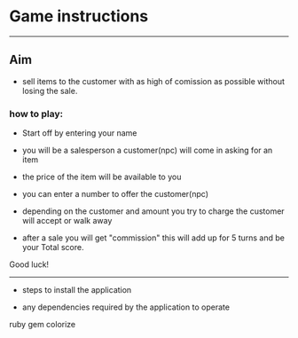 # Game instructions
---
## Aim
* sell items to the customer with as high of comission as possible without losing the sale.

### how to play:
* Start off by entering your name

* you will be a salesperson a customer(npc) will come in asking 
for an item

* the price of the item will be available to you

* you can enter a number to offer the customer(npc)

* depending on the customer and amount you try to charge 
the customer will accept or walk away

* after a sale you will get "commission" this will add up for 5 turns and be your Total score.

Good luck!

---

- steps to install the application 


- any dependencies required by the application to operate

ruby gem colorize
